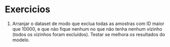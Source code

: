 # Exercicios

1. Arranjar o dataset de modo que exclua todas as amostras com ID maior que
10000, e que não fique nenhum no que não tenha nenhum vizinho (todos os vizinhos
foram excluídos).
Testar se melhora os resultados do modelo.
